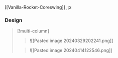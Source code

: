 [[Vanilla-Rocket-Coreswing]] ;;x
### Design
>[!multi-column]
>>![[Pasted image 20240329202241.png]]
>
>>![[Pasted image 20240414122546.png]]